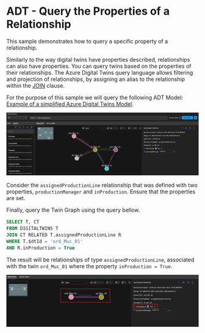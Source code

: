 # ADT - Query the Properties of a Relationship

This sample demonstrates how to query a specific property of a relationship.

Similarly to the way digital twins have properties described, relationships can also have properties. You can query twins based on the properties of their relationships. The Azure Digital Twins query language allows filtering and projection of relationships, by assigning an alias to the relationship within the [JOIN](https://docs.microsoft.com/en-us/azure/digital-twins/reference-query-clause-join) clause.

For the purpose of this sample we will query the following ADT Model: [Example of a simplified Azure Digital Twins Model](https://github.com/RobertEichenseer/AzureDigitalTwins_Models).

![Twin Graph](./images/twin_graph.PNG)

Consider the ```assignedProductionLine``` relationship that was defined with two properties, ```productionManager``` and ```inProduction```. Ensure that the properties are set.

Finally, query the Twin Graph using the query bellow.

```SQL
SELECT T, CT 
FROM DIGITALTWINS T 
JOIN CT RELATED T.assignedProductionLine R 
WHERE T.$dtId = 'ord_Muc_01' 
AND R.inProduction = True
```

The result will be relationships of type ```assignedProductionLine```, associated with the twin  ```ord_Muc_01``` where the property ```inProduction = True```.

![Twin Graph Result](./images/query_result.PNG)
